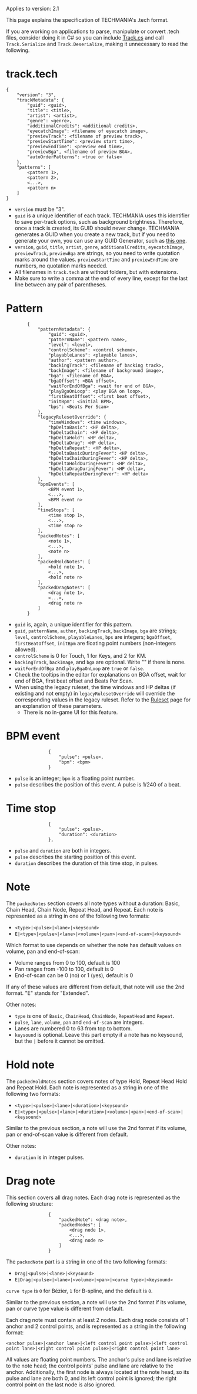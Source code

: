 Applies to version: 2.1

This page explains the specification of TECHMANIA's .tech format.

If you are working on applications to parse, manipulate or convert .tech files, consider doing it in C# so you can include [Track.cs](https://github.com/techmania-team/techmania/blob/master/TECHMANIA/Assets/Scripts/Serializable/Track.cs) and call `Track.Serialize` and `Track.Deserialize`, making it unnecessary to read the following.

# track.tech
```
{
	"version": "3",
	"trackMetadata": {
		"guid": <guid>,
		"title": <title>,
		"artist": <artist>,
		"genre": <genre>,
		"additionalCredits": <additional credits>,
		"eyecatchImage": <filename of eyecatch image>,
		"previewTrack": <filename of preview track>,
		"previewStartTime": <preview start time>,
		"previewEndTime": <preview end time>,
		"previewBga", <filename of preview BGA>,
		"autoOrderPatterns": <true or false>
	},
	"patterns": [
		<pattern 1>,
		<pattern 2>,
		<...>,
		<pattern n>
	]
}
```

* `version` must be "3".
* `guid` is a unique identifier of each track. TECHMANIA uses this identifier to save per-track options, such as background brightness. Therefore, once a track is created, its GUID should never change. TECHMANIA generates a GUID when you create a new track, but if you need to generate your own, you can use any GUID Generator, such as [this one](https://www.guidgenerator.com/online-guid-generator.aspx).
* `version`, `guid`, `title`, `artist`, `genre`, `additionalCredits`, `eyecatchImage`, `previewTrack`, `previewBga` are strings, so you need to write quotation marks around the values. `previewStartTime` and `previewEndTime` are numbers, no quotation marks needed.
* All filenames in `track.tech` are without folders, but with extensions.
* Make sure to write a comma at the end of every line, except for the last line between any pair of parentheses.

# Pattern
```
		{
			"patternMetadata": {
				"guid": <guid>,
				"patternName": <pattern name>,
				"level": <level>,
				"controlScheme": <control scheme>,
				"playableLanes": <playable lanes>,
				"author": <pattern author>,
				"backingTrack": <filename of backing track>,
				"backImage": <filename of background image>,
				"bga": <filename of BGA>,
				"bgaOffset": <BGA offset>,
				"waitForEndOfBga": <wait for end of BGA>,
				"playBgaOnLoop": <play BGA on loop>,
				"firstBeatOffset": <first beat offset>,
				"initBpm": <initial BPM>,
				"bps": <Beats Per Scan>
			},
			"legacyRulesetOverride": {
				"timeWindows": <time windows>,
				"hpDeltaBasic": <HP delta>,
				"hpDeltaChain": <HP delta>,
				"hpDeltaHold": <HP delta>,
				"hpDeltaDrag": <HP delta>,
				"hpDeltaRepeat": <HP delta>,
				"hpDeltaBasicDuringFever": <HP delta>,
				"hpDeltaChainDuringFever": <HP delta>,
				"hpDeltaHoldDuringFever": <HP delta>,
				"hpDeltaDragDuringFever": <HP delta>,
				"hpDeltaRepeatDuringFever": <HP delta>
			},
			"bpmEvents": [
				<BPM event 1>,
				<...>,
				<BPM event n>
			],
			"timeStops": [
				<time stop 1>,
				<...>,
				<time stop n>
			],
			"packedNotes": [
				<note 1>,
				<...>,
				<note n>
			],
			"packedHoldNotes": [
				<hold note 1>,
				<...>,
				<hold note n>
			],
			"packedDragNotes": [
				<drag note 1>,
				<...>,
				<drag note n>
			]
		}
```

* `guid` is, again, a unique identifier for this pattern.
* `guid`, `patternName`, `author`, `backingTrack`, `backImage`, `bga` are strings; `level`, `controlScheme`, `playableLanes`, `bps` are integers; `bgaOffset`, `firstBeatOffset`, `initBpm` are floating point numbers (non-integers allowed).
* `controlScheme` is 0 for Touch, 1 for Keys, and 2 for KM.
* `backingTrack`, `backImage`, and `bga` are optional. Write "" if there is none.
* `waitForEndOfBga` and `playBgaOnLoop` are `true` or `false`.
* Check the tooltips in the editor for explanations on BGA offset, wait for end of BGA, first beat offset and Beats Per Scan.
* When using the legacy ruleset, the time windows and HP deltas (if existing and not empty) in `legacyRulesetOverride` will override the corresponding values in the legacy ruleset. Refer to the [Ruleset](Rulesets.md) page for an explanation of these parameters.
	* There is no in-game UI for this feature.

# BPM event

```
				{
					"pulse": <pulse>,
					"bpm": <bpm>
				}
```

* `pulse` is an integer; `bpm` is a floating point number.
* `pulse` describes the position of this event. A pulse is 1/240 of a beat.

# Time stop

```
				{
					"pulse": <pulse>,
					"duration": <duration>
				},
```

* `pulse` and `duration` are both in integers.
* `pulse` describes the starting position of this event.
* `duration` describes the duration of this time stop, in pulses.

# Note

The `packedNotes` section covers all note types without a duration: Basic, Chain Head, Chain Node, Repeat Head, and Repeat. Each note is represented as a string in one of the following two formats:
* `<type>|<pulse>|<lane>|<keysound>`
* `E|<type>|<pulse>|<lane>|<volume>|<pan>|<end-of-scan>|<keysound>`

Which format to use depends on whether the note has default values on volume, pan and end-of-scan:
* Volume ranges from 0 to 100, default is 100
* Pan ranges from -100 to 100, default is 0
* End-of-scan can be 0 (no) or 1 (yes), default is 0

If any of these values are different from default, that note will use the 2nd format. "E" stands for "Extended".

Other notes:
* `type` is one of `Basic`, `ChainHead`, `ChainNode`, `RepeatHead` and `Repeat`.
* `pulse`, `lane`, `volume`, `pan` and `end-of-scan` are integers.
* Lanes are numbered 0 to 63 from top to bottom.
* `keysound` is optional. Leave this part empty if a note has no keysound, but the `|` before it cannot be omitted.

# Hold note

The `packedHoldNotes` section covers notes of type Hold, Repeat Head Hold and Repeat Hold. Each note is represented as a string in one of the following two formats:
* `<type>|<pulse>|<lane>|<duration>|<keysound>`
* `E|<type>|<pulse>|<lane>|<duration>|<volume>|<pan>|<end-of-scan>|<keysound>`

Similar to the previous section, a note will use the 2nd format if its volume, pan or end-of-scan value is different from default.

Other notes:
* `duration` is in integer pulses.

# Drag note

This section covers all drag notes. Each drag note is represented as the following structure:

```
				{
					"packedNote": <drag note>,
					"packedNodes": [
						<drag node 1>,
						<...>,
						<drag node n>
					]
				}
```

The `packedNote` part is a string in one of the two following formats:
* `Drag|<pulse>|<lane>|<keysound>`
* `E|Drag|<pulse>|<lane>|<volume>|<pan>|<curve type>|<keysound>`

`curve type` is `0` for Bézier, `1` for B-spline, and the default is `0`.

Similar to the previous section, a note will use the 2nd format if its volume, pan or curve type value is different from default.

Each drag note must contain at least 2 nodes. Each drag node consists of 1 anchor and 2 control points, and is represented as a string in the following format:

`<anchor pulse>|<anchor lane>|<left control point pulse>|<left control point lane>|<right control point pulse>|<right control point lane>`

All values are floating point numbers. The anchor's pulse and lane is relative to the note head; the control points' pulse and lane are relative to the anchor. Additionally, the first node is always located at the note head, so its pulse and lane are both 0, and its left control point is ignored; the right control point on the last node is also ignored.
